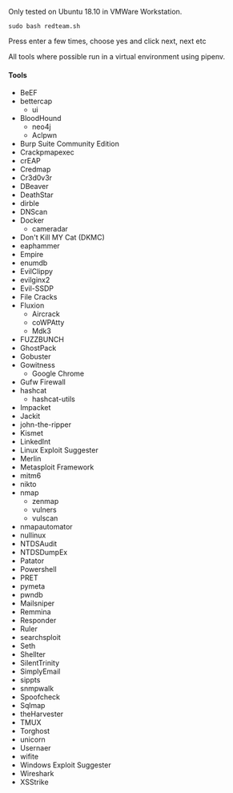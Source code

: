 Only tested on Ubuntu 18.10 in VMWare Workstation.

`
sudo bash redteam.sh
`

Press enter a few times, choose yes and click next, next etc

All tools where possible run in a virtual environment using pipenv.
 
#### Tools
* BeEF
* bettercap
  * ui
* BloodHound
  * neo4j
  * Aclpwn
* Burp Suite Community Edition
* Crackpmapexec
* crEAP
* Credmap
* Cr3d0v3r
* DBeaver
* DeathStar
* dirble
* DNScan
* Docker
  * cameradar
* Don't Kill MY Cat (DKMC)
* eaphammer
* Empire
* enumdb
* EvilClippy
* evilginx2
* Evil-SSDP
* File Cracks
* Fluxion
  * Aircrack
  * coWPAtty
  * Mdk3
* FUZZBUNCH
* GhostPack
* Gobuster
* Gowitness
  * Google Chrome
* Gufw Firewall
* hashcat
  * hashcat-utils
* Impacket
* Jackit
* john-the-ripper
* Kismet
* LinkedInt
* Linux Exploit Suggester
* Merlin
* Metasploit Framework
* mitm6
* nikto
* nmap
  * zenmap
  * vulners
  * vulscan
* nmapautomator
* nullinux
* NTDSAudit
* NTDSDumpEx
* Patator
* Powershell
* PRET
* pymeta
* pwndb
* Mailsniper
* Remmina
* Responder
* Ruler
* searchsploit
* Seth
* Shellter
* SilentTrinity
* SimplyEmail
* sippts
* snmpwalk
* Spoofcheck
* Sqlmap
* theHarvester
* TMUX
* Torghost
* unicorn
* Usernaer
* wifite
* Windows Exploit Suggester
* Wireshark
* XSStrike
